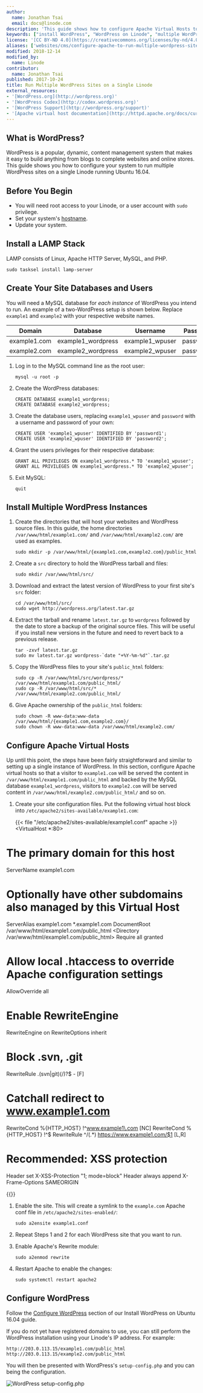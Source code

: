 ```yaml
---
author:
  name: Jonathan Tsai
  email: docs@linode.com
description: 'This guide shows how to configure Apache Virtual Hosts to serve multiple WordPress sites from the same Linode.'
keywords: ["install WordPress", "WordPress on Linode", "multiple WordPress", "how to configure WordPress"]
license: '[CC BY-ND 4.0](https://creativecommons.org/licenses/by-nd/4.0)'
aliases: ['websites/cms/configure-apache-to-run-multiple-wordpress-sites-on-one-linode/']
modified: 2018-12-14
modified_by:
  name: Linode
contributor:
  name: Jonathan Tsai
published: 2017-10-24
title: Run Multiple WordPress Sites on a Single Linode
external_resources:
- '[WordPress.org](http://wordpress.org)'
- '[WordPress Codex](http://codex.wordpress.org)'
- '[WordPress Support](http://wordpress.org/support)'
- '[Apache virtual host documentation](http://httpd.apache.org/docs/current/vhosts/)'
---
```



<!--![WordPress on Apache](Multiple_WordPress.jpg)-->

## What is WordPress?

WordPress is a popular, dynamic, content management system that makes it easy to build anything from blogs to complete websites and online stores. This guide shows you how to configure your system to run multiple WordPress sites on a single Linode running Ubuntu 16.04.

## Before You Begin

- You will need root access to your Linode, or a user account with `sudo` privilege.
- Set your system's [hostname](/docs/getting-started/#setting-the-hostname).
- Update your system.

## Install a LAMP Stack

LAMP consists of Linux, Apache HTTP Server, MySQL, and PHP.

    sudo tasksel install lamp-server

## Create Your Site Databases and Users

You will need a MySQL database for *each instance* of WordPress you intend to run. An example of a two-WordPress setup is shown below. Replace `example1` and `example2` with your respective website names.

| Domain | Database | Username | Password |
| ---------| ---------| ---------| -------- |
| example1.com | example1_wordpress | example1_wpuser | password1 |
| example2.com | example2_wordpress | example2_wpuser | password2 |

1.  Log in to the MySQL command line as the root user:

        mysql -u root -p

1.  Create the WordPress databases:

        CREATE DATABASE example1_wordpress;
        CREATE DATABASE example2_wordpress;

1.  Create the database users, replacing `example1_wpuser` and `password` with a username and password of your own:

        CREATE USER 'example1_wpuser' IDENTIFIED BY 'password1';
        CREATE USER 'example2_wpuser' IDENTIFIED BY 'password2';

1.  Grant the users privileges for their respective database:

        GRANT ALL PRIVILEGES ON example1_wordpress.* TO 'example1_wpuser';
        GRANT ALL PRIVILEGES ON example1_wordpress.* TO 'example2_wpuser';

1.  Exit MySQL:

        quit

## Install Multiple WordPress Instances

1.  Create the directories that will host your websites and WordPress source files. In this guide, the home directories `/var/www/html/example1.com/` and `/var/www/html/example2.com/` are used as examples.

        sudo mkdir -p /var/www/html/{example1.com,example2.com}/public_html

1.  Create a `src` directory to hold the WordPress tarball and files:

        sudo mkdir /var/www/html/src/

1.  Download and extract the latest version of WordPress to your first site's `src` folder:

        cd /var/www/html/src/
        sudo wget http://wordpress.org/latest.tar.gz

1.  Extract the tarball and rename `latest.tar.gz` to `wordpress` followed by the date to store a backup of the original source files. This will be useful if you install new versions in the future and need to revert back to a previous release.

        tar -zxvf latest.tar.gz
        sudo mv latest.tar.gz wordpress-`date "+%Y-%m-%d"`.tar.gz

1.  Copy the WordPress files to your site's `public_html` folders:

        sudo cp -R /var/www/html/src/wordpress/* /var/www/html/example1.com/public_html/
        sudo cp -R /var/www/html/src/* /var/www/html/example2.com/public_html/

1.  Give Apache ownership of the `public_html` folders:

        sudo chown -R www-data:www-data /var/www/html/{example1.com,example2.com}/
        sudo chown -R www-data:www-data /var/www/html/example2.com/

## Configure Apache Virtual Hosts

Up until this point, the steps have been fairly straightforward and similar to setting up a single instance of WordPress. In this section, configure Apache virtual hosts so that a visitor to `example1.com` will be served the content in `/var/www/html/example1.com/public_html` and backed by the MySQL database `example1_wordpress`, visitors to `example2.com` will be served content in `/var/www/html/example2.com/public_html/` and so on.

1.  Create your site configuration files. Put the following virtual host block into `/etc/apache2/sites-available/example1.com`:

    {{< file "/etc/apache2/sites-available/example1.conf" apache >}}
<VirtualHost *:80>
# The primary domain for this host
ServerName example1.com
# Optionally have other subdomains also managed by this Virtual Host
ServerAlias example1.com *.example1.com
DocumentRoot /var/www/html/example1.com/public_html
<Directory /var/www/html/example1.com/public_html>
Require all granted
# Allow local .htaccess to override Apache configuration settings
AllowOverride all
</Directory>
# Enable RewriteEngine
RewriteEngine on
RewriteOptions inherit

# Block .svn, .git
RewriteRule \.(svn|git)(/)?$ - [F]

# Catchall redirect to www.example1.com
RewriteCond %{HTTP_HOST}   !^www.example1\.com [NC]
RewriteCond %{HTTP_HOST}   !^$
RewriteRule ^/(.*)         https://www.example1.com/$1 [L,R]

# Recommended: XSS protection
<IfModule mod_headers.c>
Header set X-XSS-Protection "1; mode=block"
Header always append X-Frame-Options SAMEORIGIN
</IfModule>
</VirtualHost>

{{</file >}}


1.  Enable the site. This will create a symlink to the `example.com` Apache conf file in `/etc/apache2/sites-enabled/`:

        sudo a2ensite example1.conf

1.  Repeat Steps 1 and 2 for each WordPress site that you want to run.

1.  Enable Apache's Rewrite module:

        sudo a2enmod rewrite

1.  Restart Apache to enable the changes:

        sudo systemctl restart apache2


## Configure WordPress

Follow the [Configure WordPress](/docs/websites/cms/install-wordpress-on-ubuntu-16-04/#configure-wordpress) section of our Install WordPress on Ubuntu 16.04 guide.

If you do not yet have registered domains to use, you can still perform the WordPress installation using your Linode's IP address. For example:

    http://203.0.113.15/example1.com/public_html
    http://203.0.113.15/example2.com/public_html

You will then be presented with WordPress's `setup-config.php` and you can being the configuration.

![WordPress setup-config.php](wordpress-setup-config-php.png)


